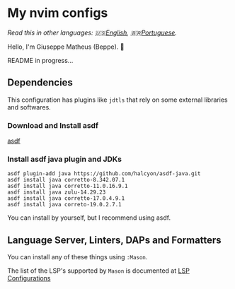 # My nvim configs

*Read this in other languages: 🇺🇸[English](README.md), 🇧🇷[Portuguese](README.pt-br.md).*

Hello, I'm Giuseppe Matheus (Beppe). 👋

README in progress...


## Dependencies

This configuration has plugins like `jdtls` that rely on some external libraries and softwares.

### Download and Install asdf

[asdf](https://asdf-vm.com/guide/getting-started.html#_2-download-asdf)

### Install asdf java plugin and JDKs

```
asdf plugin-add java https://github.com/halcyon/asdf-java.git
asdf install java corretto-8.342.07.1
asdf install java corretto-11.0.16.9.1
asdf install java zulu-14.29.23
asdf install java corretto-17.0.4.9.1
asdf install java correto-19.0.2.7.1
```

You can install by yourself, but I recommend using asdf.


## Language Server, Linters, DAPs and Formatters

You can install any of these things using `:Mason`.

The list of the LSP's supported by `Mason` is documented at [LSP Configurations](https://github.com/neovim/nvim-lspconfig/blob/master/doc/server_configurations.md)


